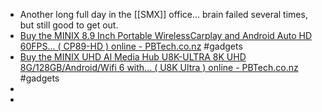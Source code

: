 - Another long full day in the [[SMX]] office...  brain failed several times, but still  good to get out.
- [Buy the MINIX 8.9 Inch Portable WirelessCarplay and Android Auto HD 60FPS... ( CP89-HD ) online - PBTech.co.nz](https://www.pbtech.co.nz/product/AVEMNX1023/MINIX-89-Inch-Portable-WirelessCarplay-and-Android?qr=rec-view) #gadgets
- [Buy the MINIX UHD Al Media Hub U8K-ULTRA 8K UHD 8G/128GB/Android/Wifi 6 with... ( U8K Ultra ) online - PBTech.co.nz](https://www.pbtech.co.nz/product/IPCMNXU8K01/MINIX-UHD-Al-Media-Hub-U8K-ULTRA-8K-UHD-8G128GBAnd?qr=GShopping&gad_source=1&gclid=Cj0KCQjw_dbABhC5ARIsAAh2Z-Tbg63n304wgmMj1YKm4GwkPt75HsL1mw2l0NA2LCVdV3YACxstSrIaAv4uEALw_wcB) #gadgets
-
-
